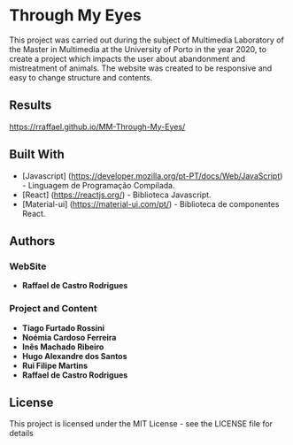 # Through My Eyes

This project was carried out during the subject of Multimedia Laboratory of the Master in Multimedia at the University of Porto in the year 2020, to create a project which impacts the user about abandonment and mistreatment of animals. The website was created to be responsive and easy to change structure and contents.

## Results

https://rraffael.github.io/MM-Through-My-Eyes/

## Built With

* [Javascript] (https://developer.mozilla.org/pt-PT/docs/Web/JavaScript) - Linguagem de Programação Compilada.
* [React] (https://reactjs.org/) - Biblioteca Javascript.
* [Material-ui] (https://material-ui.com/pt/) - Biblioteca de componentes React.

## Authors

### WebSite

* **Raffael de Castro Rodrigues**

### Project and Content

* **Tiago Furtado Rossini**
* **Noémia Cardoso Ferreira**
* **Inês Machado Ribeiro**
* **Hugo Alexandre dos Santos**
* **Rui Filipe Martins**
* **Raffael de Castro Rodrigues**

## License
This project is licensed under the MIT License - see the LICENSE file for details
